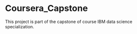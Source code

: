 # Coursera_Capstone
This project is part of the capstone of course IBM data science specialization.
